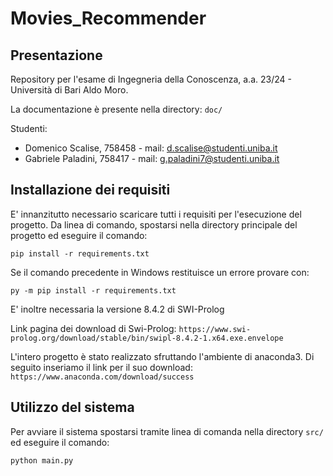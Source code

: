 # Movies_Recommender

## Presentazione
Repository per l'esame di Ingegneria della Conoscenza, a.a. 23/24 - Università di Bari Aldo Moro.

La documentazione è presente nella directory: ```doc/```

Studenti:
* Domenico Scalise, 758458 - mail: d.scalise@studenti.uniba.it
* Gabriele Paladini, 758417 - mail: g.paladini7@studenti.uniba.it


## Installazione dei requisiti
E' innanzitutto necessario scaricare tutti i requisiti per l'esecuzione del progetto. 
Da linea di comando, spostarsi nella directory principale del progetto ed eseguire il comando:

```pip install -r requirements.txt```

Se il comando precedente in Windows restituisce un errore provare con:

```py -m pip install -r requirements.txt```

E' inoltre necessaria la versione 8.4.2 di SWI-Prolog

Link pagina dei download di Swi-Prolog: ```https://www.swi-prolog.org/download/stable/bin/swipl-8.4.2-1.x64.exe.envelope```

L'intero progetto è stato realizzato sfruttando l'ambiente di anaconda3.
Di seguito inseriamo il link per il suo download: ```https://www.anaconda.com/download/success```

## Utilizzo del sistema
Per avviare il sistema spostarsi tramite linea di comanda nella directory ```src/``` 
ed eseguire il comando:

  ```python main.py```

  
